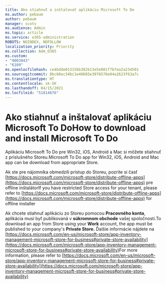 ```yaml
---
title: Ako stiahnuť a inštalovať aplikáciu Microsoft To Do
ms.author: pebaum
author: pebaum
manager: scotv
ms.audience: Admin
ms.topic: article
ms.service: o365-administration
ROBOTS: NOINDEX, NOFOLLOW
localization_priority: Priority
ms.collection: Adm_O365
ms.custom:
- "9003043"
- "6109"
ms.openlocfilehash: ce4bdde013156b382b13e5e001f7b7ea2a234501
ms.sourcegitcommit: 8bc60ec34bc1e40685e3976576e04a2623f63a7c
ms.translationtype: HT
ms.contentlocale: sk-SK
ms.lasthandoff: 04/15/2021
ms.locfileid: "51814676"
---
```

# <a name="how-to-download-and-install-microsoft-to-do"></a><span data-ttu-id="6115d-102">Ako stiahnuť a inštalovať aplikáciu Microsoft To Do</span><span class="sxs-lookup"><span data-stu-id="6115d-102">How to download and install Microsoft To Do</span></span>

<span data-ttu-id="6115d-103">Aplikáciu Microsoft To Do pre Win32, iOS, Android a Mac si môžete stiahnuť z príslušného Storeu.</span><span class="sxs-lookup"><span data-stu-id="6115d-103">Microsoft To Do app for Win32, iOS, Android and Mac app can be download from appropriate Store.</span></span>

<span data-ttu-id="6115d-104">Ak ste pre nájomníka obmedzili prístup do Storeu, pozrite si časť [https://docs.microsoft.com/microsoft-store/distribute-offline-apps](https://docs.microsoft.com/microsoft-store/distribute-offline-apps) pre offline inštalátor</span><span class="sxs-lookup"><span data-stu-id="6115d-104">If you have restricted Store access for your tenant, please refer to [https://docs.microsoft.com/microsoft-store/distribute-offline-apps](https://docs.microsoft.com/microsoft-store/distribute-offline-apps) for offline installer</span></span>

<span data-ttu-id="6115d-105">Ak chcete stiahnuť aplikáciu zo Storeu pomocou **Pracovného konta**, aplikácia musí byť publikovaná v **súkromnom obchode** vašej spoločnosti.</span><span class="sxs-lookup"><span data-stu-id="6115d-105">To download an app from Store using your **Work** account, the app must be published to your company's **Private Store.**</span></span> <span data-ttu-id="6115d-106">Ďalšie informácie nájdete na [https://docs.microsoft.com/en-us/microsoft-store/app-inventory-management-microsoft-store-for-business#private-store-availability](https://docs.microsoft.com/microsoft-store/app-inventory-management-microsoft-store-for-business#private-store-availability)</span><span class="sxs-lookup"><span data-stu-id="6115d-106">For more information, please refer to [https://docs.microsoft.com/en-us/microsoft-store/app-inventory-management-microsoft-store-for-business#private-store-availability](https://docs.microsoft.com/microsoft-store/app-inventory-management-microsoft-store-for-business#private-store-availability)</span></span>